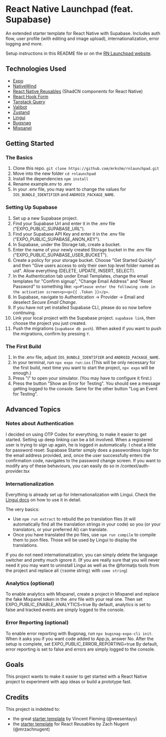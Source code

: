 # React Native Launchpad (feat. Supabase)

An extended starter template for React Native with Supabase. Includes auth flow, user profile (with editing and image upload), internationalization, error logging and more.

Setup instructions in this README file or on the [RN Launchpad website](https://rnlaunchpad.com).

## Technologies Used

- [Expo](https://expo.dev)
- [NativeWind](https://www.nativewind.dev)
- [React Native Reusables](https://github.com/mrzachnugent/react-native-reusables) (ShadCN components for React Native)
- [React Hook Form](https://react-hook-form.com)
- [Tanstack Query](https://tanstack.com/query/latest)
- [Valibot](https://valibot.dev)
- [Zustand](https://zustand-demo.pmnd.rs)
- [Lingui](http://lingui.dev)
- [Bugsnag](https://www.bugsnag.com)
- [Mixpanel](http://mixpanel.com)

## Getting Started

### The Basics

1. Clone this repo. `git clone https://github.com/mrkshm/rnlaunchpad.git`
2. Move into the new folder `cd rnlaunchpad`
3. Install the dependencies `npm install`
4. Rename example.env to .env
5. In your .env file, you may want to change the values for `IOS_BUNDLE_IDENTIFIER` and `ANDROID_PACKAGE_NAME`.

### Setting Up Supabase

1. Set up a new Supabase project.
2. Find your Supabase Url and enter it in the .env file ("EXPO_PUBLIC_SUPABASE_URL").
3. Find your Supabase API Key and enter it in the .env file ("EXPO_PUBLIC_SUPABASE_ANON_KEY").
4. In Supabase, under the Storage tab, create a bucket.
5. Enter the name of your newly created Storage bucket in the .env file ("EXPO_PUBLIC_SUPABASE_USER_BUCKET").
6. Create a policy for your storage bucket. Choose "Get Started Quickly" and then "Give users access to only their own top level folder named as uid". Allow everything (DELETE, UPDATE, INSERT, SELECT).
7. In the Authentication tab under Email Templates, change the email templates for "Confirm signup", "Change Email Address" and "Reset Password" to something like: `<p>Please enter the following code in the activation screen<p><p>{{ .Token }}</p>`.
8. In Supabase, navigate to Authentication -> Provider -> Email and deselect *Secure Email Change*.
9. If you have not yet installed Supabase CLI, please do so now before continuing.
10. Link your local project with the Supabase project. `supabase link`, then choose the project you just created.
11. Push the migrations (`supabase db push`). When asked if you want to push the migrations, confirm by pressing `Y`.

### The First Build

1. In the .env file, adjust `IOS_BUNDLE_IDENTIFIER` and `ANDROID_PACKAGE_NAME`.
2. In your terminal, run `npx expo run:ios` (This will be only necessary for the first build, next time you want to start the project, `npx expo` will be enough.)
3. Press "i" to open your simulator. (You may have to configure it first.)
4. Press the button "Show an Error for Testing". You should see a message getting logged to the console. Same for the other button "Log an Event for Testing".

## Advanced Topics

### Notes about Authentication

I decided on using OTP Codes for everything, to make it easier to get started. Setting up deep linking can be a bit involved. When a registered user is trying to sign up again, he is logged in automatically. I cheat a little for password reset: Supabase Starter simply does a passwordless login for the email address provided, and, once the user successfully enters the confirmation code, navigates to the password change screen. If you want to modify any of these behaviours, you can easily do so in /context/auth-provider.tsx

### Internationalization

Everything is already set up for Internationalization with Lingui. Check the [Lingui docs](https://lingui.dev/introduction) on how to use it in detail.

The very basics:

- Use `npm run extract` to rebuild the po translation files (it will automatically find all the translation strings in your code) so you (or your translators, or your preferred AI) can translate.
- Once you have translated the po files, use `npm run compile` to compile them to json files. Those will be used by Lingui to display the translations.

If you do not need internationalization, you can simply delete the language switcher and pretty much ignore it. (If you are really sure that you will never need it you may want to uninstall Lingui as well as the @formatjs tools from the project and replace all `{t`some string`}` with `some string`)

### Analytics (optional)

To enable analytics with Mixpanel, create a project in Mixpanel and replace the fake Mixpanel token in the .env file with your real one. Then set EXPO_PUBLIC_ENABLE_ANALYTICS=true
By default, analytics is set to false and tracked events are simply logged to the console.

### Error Reporting (optional)

To enable error reporting with Bugsnag, run `npx bugsnag-expo-cli init`.
When it asks you if you want code added to App.js, answer No.
After the setup is complete, set EXPO_PUBLIC_ERROR_REPORTING=true
By default, error reporting is set to false and errors are simply logged to the console.

## Goals

This project wants to make it easier to get started with a React Native project to experiment with app ideas or build a prototype fast.

## Credits

This project is indebted to:

- the great [starter template](https://github.com/FlemingVincent/expo-supabase-starter) by Vincent Fleming (@veesentayy)
- the [starter template](https://github.com/mrzachnugent/react-native-reusables) for React Reusables by Zach Nugent (@mrzachnugent)
